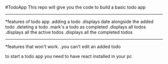 #TodoApp
This repo will give you the code to build a basic todo app

------------------------------------------------------------------------
*features of todo app
.adding a todo
.displays date alongside the added todo
.deleting a todo
.mark's a todo as completed
.displays all todos
.displays all the active todos
.displays all the completed todos
__________________________________________________________________________
*features that won't work.
.you can't edit an added todo

to start  a todo app you need to have react installed in your pc
